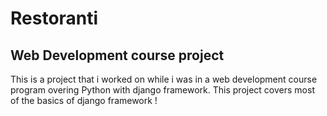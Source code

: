 # Restoranti
## Web Development course project
This is a project that i worked on while i was in a web development course program overing Python with django framework. This project covers most of the basics of django framework !
